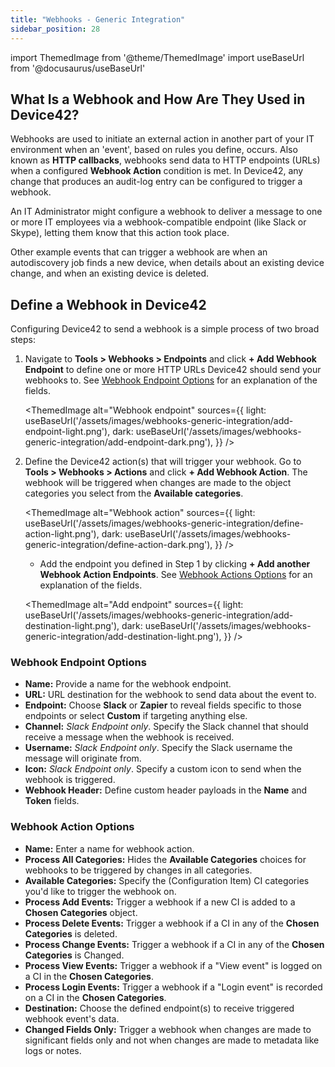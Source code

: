 ```yaml
---
title: "Webhooks - Generic Integration"
sidebar_position: 28
---
```


import ThemedImage from '@theme/ThemedImage'
import useBaseUrl from '@docusaurus/useBaseUrl'

## What Is a Webhook and How Are They Used in Device42?

Webhooks are used to initiate an external action in another part of your IT environment when an 'event', based on rules you define, occurs. Also known as **HTTP callbacks**, webhooks send data to HTTP endpoints (URLs) when a configured **Webhook Action** condition is met. In Device42, any change that produces an audit-log entry can be configured to trigger a webhook.

An IT Administrator might configure a webhook to deliver a message to one or more IT employees via a webhook-compatible endpoint (like Slack or Skype), letting them know that this action took place.

Other example events that can trigger a webhook are when an autodiscovery job finds a new device, when details about an existing device change, and when an existing device is deleted.

## Define a Webhook in Device42

Configuring Device42 to send a webhook is a simple process of two broad steps:

1. Navigate to **Tools > Webhooks > Endpoints** and click **+ Add Webhook Endpoint** to define one or more HTTP URLs Device42 should send your webhooks to. See [Webhook Endpoint Options](#webhook-endpoint-options) for an explanation of the fields. 

    <ThemedImage
    alt="Webhook endpoint"
    sources={{
        light: useBaseUrl('/assets/images/webhooks-generic-integration/add-endpoint-light.png'),
        dark: useBaseUrl('/assets/images/webhooks-generic-integration/add-endpoint-dark.png'),
    }}
    />

2. Define the Device42 action(s) that will trigger your webhook. Go to **Tools > Webhooks > Actions** and click **+ Add Webhook Action**. The webhook will be triggered when changes are made to the object categories you select from the **Available categories**. 

    <ThemedImage
    alt="Webhook action"
    sources={{
        light: useBaseUrl('/assets/images/webhooks-generic-integration/define-action-light.png'),
        dark: useBaseUrl('/assets/images/webhooks-generic-integration/define-action-dark.png'),
    }}
    />

    - Add the endpoint you defined in Step 1 by clicking **+ Add another Webhook Action Endpoints**. See [Webhook Actions Options](#webhook-action-options) for an explanation of the fields. 
  
    <ThemedImage
    alt="Add endpoint"
    sources={{
        light: useBaseUrl('/assets/images/webhooks-generic-integration/add-destination-light.png'),
        dark: useBaseUrl('/assets/images/webhooks-generic-integration/add-destination-light.png'),
    }}
    />

### Webhook Endpoint Options

- **Name:** Provide a name for the webhook endpoint. 
- **URL:** URL destination for the webhook to send data about the event to.
- **Endpoint:** Choose **Slack** or **Zapier** to reveal fields specific to those endpoints or select **Custom** if targeting anything else. 
- **Channel:** _Slack Endpoint only_. Specify the Slack channel that should receive a message when the webhook is received. 
- **Username:** _Slack Endpoint only_. Specify the Slack username the message will originate from. 
- **Icon:** _Slack Endpoint only_. Specify a custom icon to send when the webhook is triggered.
- **Webhook Header:** Define custom header payloads in the **Name** and **Token** fields.

### Webhook Action Options

- **Name:** Enter a name for webhook action. 
- **Process All Categories:** Hides the **Available Categories** choices for webhooks to be triggered by changes in all categories. 
- **Available Categories:** Specify the (Configuration Item) CI categories you'd like to trigger the webhook on. 
- **Process Add Events:** Trigger a webhook if a new CI is added to a **Chosen Categories** object.
- **Process Delete Events:** Trigger a webhook if a CI in any of the **Chosen Categories** is deleted. 
- **Process Change Events:** Trigger a webhook if a CI in any of the **Chosen Categories** is Changed. 
- **Process View Events:** Trigger a webhook if a "View event" is logged on a CI in the **Chosen Categories**. 
- **Process Login Events:** Trigger a webhook if a "Login event" is recorded on a CI in the **Chosen Categories**.
- **Destination:** Choose the defined endpoint(s) to receive triggered webhook event's data.
- **Changed Fields Only:** Trigger a webhook when changes are made to significant fields only and not when changes are made to metadata like logs or notes.
